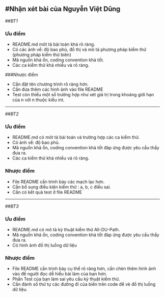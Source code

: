 #Nhận xét bài của Nguyễn Việt Dũng 
----
##*BT1*
### Ưu điểm

- README.md môt tả bài toán khá rõ ràng.
- Có các ảnh về: độ bao phủ, đồ thị và mô tả phương pháp kiểm thử (phương pháp kiểm thử biên)
- Mã nguồn khá ổn, coding convention khá tốt. 
- Các ca kiểm thử khá nhiều và rõ ràng.

###Nhược điểm

- Cần đặt tên chương trình rõ ràng hơn.
- Cần đưa thêm các hình ảnh vào file README
- Test còn thiếu một số trường hợp như xét giá trị trong khoảng giới hạn của n với n thuộc kiểu int.

---- 

##*BT2*
### Ưu điểm

- README.md có môt tả bài toán và trường hợp các ca kiểm thử.
- Có ảnh về: độ bao phủ.
- Mã nguồn khá ổn, coding convention khá tốt đáp ứng được yêu cầu thầy đưa ra.
- Các ca kiểm thử khá nhiều và rõ ràng.
### Nhược điểm 

- File README cần trình bày các mạch lạc hơn.
- Cần bổ sung điều kiện kiểm thử : a, b, c điều sai.
- Cần có kết quả test ở file README

----

##*BT3*
### Ưu điểm

- README.md có mô tả kỷ thuật kiểm thử All-DU-Path.
- Mã nguồn khá ổn, coding convention khá tốt đáp ứng được yêu cầu thầy đưa ra.
- Có hình ảnh đồ thị luồng dữ liệu

### Nhược điểm 

- File README cần trình bày cụ thể rõ ràng hơn, cần chèn thêm hình ảnh vào để người đọc dễ hiểu bài làm của bạn hơn.
- Phần Test của bạn làm sai yêu cầu kỷ thuật kiểm thử.
- Cần đánh số thứ tự các đường đi của biến trên code để vẽ đồ thị luồng dữ liệu.



